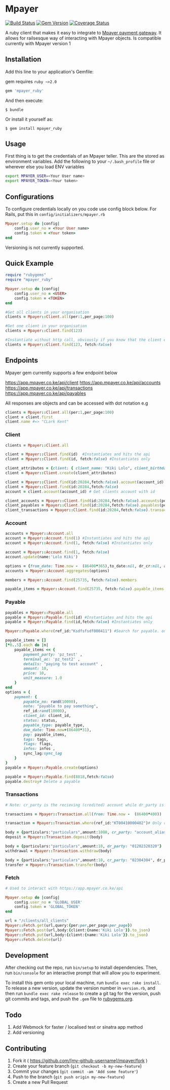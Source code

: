# Mpayer

[![Build Status](https://travis-ci.org/kgathi2/mpayer_ruby.svg)](https://travis-ci.org/kgathi2/mpayer_ruby)  [![Gem Version](https://badge.fury.io/rb/mpayer_ruby.svg)](http://badge.fury.io/rb/mpayer_ruby)  [![Coverage Status](https://coveralls.io/repos/kgathi2/mpayer_ruby/badge.svg)](https://coveralls.io/r/kgathi2/mpayer_ruby)

A ruby client that makes it easy to integrate to [Mpayer payment gateway](http://mpayer.co.ke). It allows for railsesque way of interacting with Mpayer objects. Is compatible currently with Mpayer version 1

## Installation

Add this line to your application's Gemfile:

gem requires `ruby ~>2.0`

```ruby
gem 'mpayer_ruby'
```

And then execute:

    $ bundle

Or install it yourself as:

    $ gem install mpayer_ruby

## Usage

First thing is to get the credentials of an Mpayer teller. This are the stored as environment variables. Add the following to your `~/.bash_profile` file or wherever else you load ENV variables

```sh
export MPAYER_USER=<Your User name>
export MPAYER_TOKEN=<Your token>
```

## Configurations
To configure credentials locally on you code use config block below. For Rails, put this in `config/initializers/mpayer.rb`

```ruby
Mpayer.setup do |config|
	config.user_no = <Your User name>
	config.token = <Your token>
end
```

Versioning is not currently supported. 

## Quick Example

```ruby
require "rubygems"
require "mpayer_ruby"

Mpayer.setup do |config|
	config.user_no = <USER>
	config.token = <TOKEN>
end

#Get all clients in your organisation
clients = Mpayer::Client.all(per:1,per_page:100)

#Get one client in your organisation
clients = Mpayer::Client.find(123)

#Instantiate without http call, obviously if you know that the client exists
clients = Mpayer::Client.find(123, fetch:false)
```

## Endpoints
Mpayer gem currently supports a few endpoint below 

https://app.mpayer.co.ke/api/client
https://app.mpayer.co.ke/api/accounts
https://app.mpayer.co.ke/api/transactions
https://app.mpayer.co.ke/api/payables

All responses are objects and can be accessed with dot notation
e.g 
```ruby
clients = Mpayer::Client.all(per:1,per_page:100) 
client = client.first
client.name #=> "CLark Kent"
```

### Client
```ruby
clients = Mpayer::Client.all

client = Mpayer::Client.find(id)  #Instantiates and hits the api
client = Mpayer::Client.find(id, fetch:false) #Instantiates only

client_attributes = {client: { client_name: "Kiki Lolo", client_birthday: Time.now.iso8601, client_type: "ext", ac_type: "cu",client_mobile: '0733222222', client_email: 'lolo@kiki.com',currency: "kes", mandate:"s", sub_type: "od" }}
client = Mpayer::Client.create(client_attributes)

client = Mpayer::Client.find(id:20284,fetch:false).account(account_id) # Get clients account with id
client = Mpayer::Client.find(id:20284,fetch:false)
account = client.account(account_id) # Get clients account with id

client_accounts = Mpayer::Client.find(id:20284,fetch:false).accounts(per:1,per_page:100)
client_payables = Mpayer::Client.find(id:20284,fetch:false).payables(per:1,per_page:100)
client_transactions = Mpayer::Client.find(id:20284,fetch:false).transactions(account_id, per:1,per_page:100)

```

### Account

```ruby
accounts = Mpayer::Account.all
account = Mpayer::Account.find(1) #Instantiates and hits the api
account = Mpayer::Account.find(1, fetch:false) #Instantiates only

account = Mpayer::Account.find(1, fetch:false)
account.update(name:'Lolo Kiki')

options = {from_date: Time.now -  (86400*365),to_date:nil, dr_cr:nil, ac_type:nil, category:nil}
accounts = Mpayer::Account.aggregates(options)

members = Mpayer::Account.find(25735, fetch:false).members

payable_items = Mpayer::Account.find(25735, fetch:false).payable_items

```

### Payable


```ruby
payables = Mpayer::Payable.all
payable = Mpayer::Payable.find(id) #Instantiates and hits the api
payable = Mpayer::Payable.find(id,fetch:false) #Instantiates only

Mpayer::Payable.where(ref_id:"Ksdfsfsdf000411") #Search for payable. only ref_id supported currently

payable_items = []
[*0..5].each do |n|
	payable_items << {
		payment_party: 'pz_test' ,
		terminal_ac: 'pz_test2' ,
		details: "paying to test account" ,
		amount: 10,
		price: 10,
		unit_measure: 1.0
	}
end
options = {
	payment: {
		payable_no: rand(10000), 
		note: "payable to pay something",
		ref_id:rand(10000),
		client_id: client_id, 
		status: status,
		payable_type: payable_type,
		due_date: Time.now+(86400*31), 
		pay: payable_items,
		tags: tags,
		flags: flags,
		infos: infos ,
		sync_lag:sync_lag
	}
}
payable = Mpayer::Payable.create(options)

payable = Mpayer::Payable.find(8818,fetch:false)
payable.destroy# Delete a payable
```

### Transactions

```ruby
# Note: cr_party is the recieving (credited) account while dr_party is paying (debited) account

transactions = Mpayer::Transaction.all(from: Time.now -  (86400*400))

transaction = Mpayer::Transaction.where(ref_id:"KT00410000402")# Only ref_id supported currently

body = {particulars:"particulars",amount:1000, cr_party: "account_alias"}
deposit = Mpayer::Transaction.deposit(body)

body = {particulars:"particulars",amount:10, dr_party: "01202320320"}
withdrawal = Mpayer::Transaction.withdraw(body)

body = {particulars:"particulars",amount:10, cr_party: "02304304", dr_party:"alias" }
transfer = Mpayer::Transaction.transfer(body)

```

### Fetch
```ruby
# Used to interact with https://app.mpayer.co.ke/api

Mpayer.setup do |config|
	config.user_no = 'GLOBAL_USER'
	config.token = 'GLOBAL_TOKEN'
end

url = "/clients/all_clients"
Mpayer::Fetch.get(url,query:{per:per,per_page:per_page})
Mpayer::Fetch.post(url,body:{client:{name:'Kiki Lolo'}}.to_json)
Mpayer::Fetch.put(url,body:{client:{name:'Kiki Lolo'}}.to_json)
Mpayer::Fetch.delete(url)

```

## Development

After checking out the repo, run `bin/setup` to install dependencies. Then, run `bin/console` for an interactive prompt that will allow you to experiment.

To install this gem onto your local machine, run `bundle exec rake install`. To release a new version, update the version number in `version.rb`, and then run `bundle exec rake release` to create a git tag for the version, push git commits and tags, and push the `.gem` file to [rubygems.org](https://rubygems.org).

## Todo
1. Add Webmock for faster / localised test or sinatra app method
2. Add versioning


## Contributing

1. Fork it ( https://github.com/[my-github-username]/mpayer/fork )
2. Create your feature branch (`git checkout -b my-new-feature`)
3. Commit your changes (`git commit -am 'Add some feature'`)
4. Push to the branch (`git push origin my-new-feature`)
5. Create a new Pull Request
